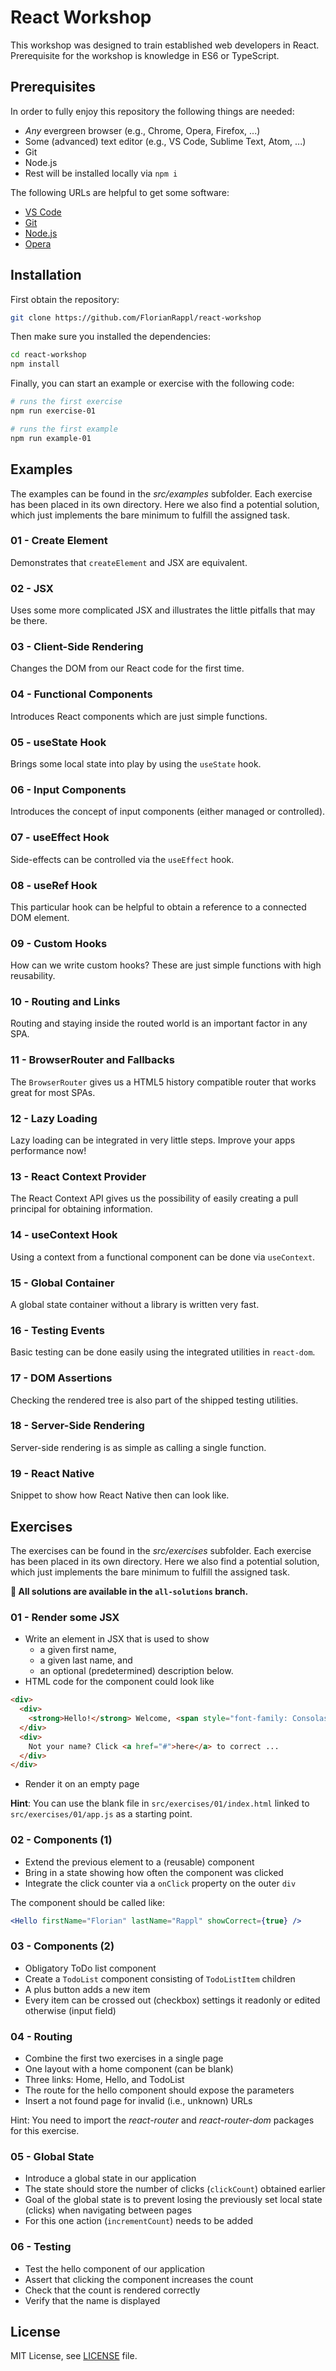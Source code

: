 # React Workshop

This workshop was designed to train established web developers in React. Prerequisite for the workshop is knowledge in ES6 or TypeScript.

## Prerequisites

In order to fully enjoy this repository the following things are needed:

* *Any* evergreen browser (e.g., Chrome, Opera, Firefox, ...)
* Some (advanced) text editor (e.g., VS Code, Sublime Text, Atom, ...)
* Git
* Node.js
* Rest will be installed locally via `npm i`

The following URLs are helpful to get some software:

* [VS Code](https://code.visualstudio.com/#alt-downloads)
* [Git](https://git-scm.com/downloads)
* [Node.js](https://nodejs.org/en/download/)
* [Opera](https://www.opera.com/computer)

## Installation

First obtain the repository:

```bash
git clone https://github.com/FlorianRappl/react-workshop
```

Then make sure you installed the dependencies:

```bash
cd react-workshop
npm install
```

Finally, you can start an example or exercise with the following code:

```bash
# runs the first exercise
npm run exercise-01

# runs the first example
npm run example-01
```

## Examples

The examples can be found in the *src/examples* subfolder. Each exercise has been placed in its own directory. Here we also find a potential solution, which just implements the bare minimum to fulfill the assigned task.

### 01 - Create Element

Demonstrates that `createElement` and JSX are equivalent.

### 02 - JSX

Uses some more complicated JSX and illustrates the little pitfalls that may be there.

### 03 - Client-Side Rendering

Changes the DOM from our React code for the first time.

### 04 - Functional Components

Introduces React components which are just simple functions.

### 05 - useState Hook

Brings some local state into play by using the `useState` hook.

### 06 - Input Components

Introduces the concept of input components (either managed or controlled).

### 07 - useEffect Hook

Side-effects can be controlled via the `useEffect` hook.

### 08 - useRef Hook

This particular hook can be helpful to obtain a reference to a connected DOM element.

### 09 - Custom Hooks

How can we write custom hooks? These are just simple functions with high reusability.

### 10 - Routing and Links

Routing and staying inside the routed world is an important factor in any SPA.

### 11 - BrowserRouter and Fallbacks

The `BrowserRouter` gives us a HTML5 history compatible router that works great for most SPAs.

### 12 - Lazy Loading

Lazy loading can be integrated in very little steps. Improve your apps performance now!

### 13 - React Context Provider

The React Context API gives us the possibility of easily creating a pull principal for obtaining information.

### 14 - useContext Hook

Using a context from a functional component can be done via `useContext`.

### 15 - Global Container

A global state container without a library is written very fast.

### 16 - Testing Events

Basic testing can be done easily using the integrated utilities in `react-dom`.

### 17 - DOM Assertions

Checking the rendered tree is also part of the shipped testing utilities.

### 18 - Server-Side Rendering

Server-side rendering is as simple as calling a single function.

### 19 - React Native

Snippet to show how React Native then can look like.

## Exercises

The exercises can be found in the *src/exercises* subfolder. Each exercise has been placed in its own directory. Here we also find a potential solution, which just implements the bare minimum to fulfill the assigned task.

**:rocket: All solutions are available in the `all-solutions` branch.**

### 01 - Render some JSX

* Write an element in JSX that is used to show
  * a given first name,
  * a given last name, and
  * an optional (predetermined) description below.
* HTML code for the component could look like

```html
<div>
  <div>
    <strong>Hello!</strong> Welcome, <span style="font-family: Consolas; text-decoration: underline"><span style="color: green">Florian</span> <span style="color: red">Rappl</span></span>.
  </div>
  <div>
    Not your name? Click <a href="#">here</a> to correct ...
  </div>
</div>
```

* Render it on an empty page

**Hint**: You can use the blank file in `src/exercises/01/index.html` linked to `src/exercises/01/app.js` as a starting point.

### 02 - Components (1)

* Extend the previous element to a (reusable) component
* Bring in a state showing how often the component was clicked
* Integrate the click counter via a `onClick` property on the outer `div`

The component should be called like:

```jsx
<Hello firstName="Florian" lastName="Rappl" showCorrect={true} />
```

### 03 - Components (2)

* Obligatory ToDo list component
* Create a `TodoList` component consisting of `TodoListItem` children
* A plus button adds a new item
* Every item can be crossed out (checkbox) settings it readonly or edited otherwise (input field)

### 04 - Routing

* Combine the first two exercises in a single page
* One layout with a home component (can be blank)
* Three links: Home, Hello, and TodoList
* The route for the hello component should expose the parameters
* Insert a not found page for invalid (i.e., unknown) URLs

Hint: You need to import the *react-router* and *react-router-dom* packages for this exercise.

### 05 - Global State

* Introduce a global state in our application
* The state should store the number of clicks (`clickCount`) obtained earlier
* Goal of the global state is to prevent losing the previously set local state (clicks) when navigating between pages
* For this one action (`incrementCount`) needs to be added

### 06 - Testing

* Test the hello component of our application
* Assert that clicking the component increases the count
* Check that the count is rendered correctly
* Verify that the name is displayed

## License

MIT License, see [LICENSE](LICENSE) file.
